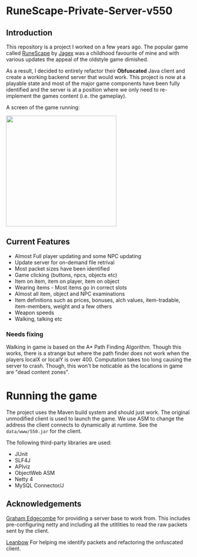 # RuneScape-Private-Server-v550

## Introduction
This repository is a project I worked on a few years ago. The popular game called [RuneScape](https://runescape.com) by [Jagex](https://jagex.com) was a childhood favourite of mine and with various updates the appeal of the oldstyle game dimished.

As a result, I decided to entirely refactor their **Obfuscated** Java client and create a working backend server that would work.
This project is now at a playable state and most of the major game components have been fully identified and the server is at a position where we only need to re-implement the games content (i.e. the gameplay). 

A screen of the game running:

<img src="https://user-images.githubusercontent.com/76599223/166706272-2ae3bc97-04b5-4dfe-8243-16a60b6607ec.png" width="300" height="auto">

## Current Features
* Almost Full player updating and some NPC updating
* Update server for on-demand file retrival
* Most packet sizes have been identified
* Game clicking (buttons, npcs, objects etc)
* Item on item, item on player, item on object
* Wearing items - Most items go in correct slots
* Almost all item, object and NPC examinations
* Item definitions such as prices, bonuses, alch values, item-tradable, item-members, weight and a few others
* Weapon speeds
* Walking, talking etc

### Needs fixing
Walking in game is based on the A* Path Finding Algorithm. Though this works, there is a strange but where the path finder does not work when the players localX or localY is over 400. Computation takes too long causing the server to crash. Though, this won't be noticable as the locations in game are "dead content zones".

# Running the game
The project uses the Maven build system and should just work. The original unmodified client is used to launch the game. We use ASM to change the address the client connects to dynamically at runtime. See the `data/www/550.jar` for the client.

The following third-party libraries are used:
* JUnit
* SLF4J
* APIviz
* ObjectWeb ASM
* Netty 4
* MySQL Connector/J

## Acknowledgements
[Graham Edgecombe](https://github.com/grahamedgecombe) for providing a server base to work from. This includes pre-configuring netty and including all the utitlities to read the raw packets sent by the client. 

[Leanbow](https://github.com/leanbow) For helping me identify packets and refactoring the onfuscated client.
